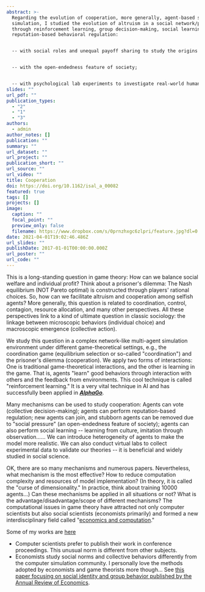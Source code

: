 ```yaml
---
abstract: >-
  Regarding the evolution of cooperation, more generally, agent-based social
  simulation, I studied the evolution of altruism in a social network/population
  through reinforcement learning, group decision-making, social learning, and
  reputation-based behavioral regulation:


  -- with social roles and unequal payoff sharing to study the origins of inequality;


  -- with the open-endedness feature of society;


  -- with psychological lab experiments to investigate real-world human behaviors.
slides: ""
url_pdf: ""
publication_types:
  - "2"
  - "1"
  - "3"
authors:
  - admin
author_notes: []
publication: ""
summary: ""
url_dataset: ""
url_project: ""
publication_short: ""
url_source: ""
url_video: ""
title: Cooperation
doi: https://doi.org/10.1162/isal_a_00082
featured: true
tags: []
projects: []
image:
  caption: ""
  focal_point: ""
  preview_only: false
  filename: https://www.dropbox.com/s/0prnzhxgc6zlpri/feature.jpg?dl=0
date: 2021-04-01T19:02:46.486Z
url_slides: ""
publishDate: 2017-01-01T00:00:00.000Z
url_poster: ""
url_code: ""
---
```

This is a long-standing question in game theory: How can we balance social welfare and individual profit? Think about a prisoner's dilemma: The Nash equilibrium (NOT Pareto optimal) is constructed through players' rational choices. So, how can we facilitate altruism and cooperation among selfish agents? More generally, this question is related to coordination, control, contagion, resource allocation, and many other perspectives. All these perspectives link to a kind of ultimate question in classic sociology: the linkage between microscopic behaviors (individual choice) and macroscopic emergence (collective action).

We study this question in a complex network-like multi-agent simulation environment under different game-theoretical settings, e.g., the coordination game (equilibrium selection or so-called "coordination") and the prisoner's dilemma (cooperation). We apply two forms of interactions: One is traditional game-theoretical interactions, and the other is learning in the game. That is, agents "learn" good behaviors through interaction with others and the feedback from environments. This cool technique is called "reinforcement learning." It is a very vital technique in AI and has successfully been applied in ***[AlphaGo](https://deepmind.com/research/case-studies/alphago-the-story-so-far)***. 

Many mechanisms can be used to study cooperation: Agents can vote (collective decision-making); agents can perform reputation-based regulation; new agents can join, and stubborn agents can be removed due to "social pressure" (an open-endedness feature of society); agents can also perform social learning -- learning from culture, imitation through observation...... We can introduce heterogeneity of agents to make the model more realistic. We can also conduct virtual labs to collect experimental data to validate our theories -- it is beneficial and widely studied in social science.

OK, there are so many mechanisms and numerous papers. Nevertheless, what mechanism is the most effective? How to reduce computation complexity and resources of model implementation? (In theory, it is called the "curse of dimensionality." In practice, think about training 10000 agents...) Can these mechanisms be applied in all situations or not? What is the advantage/disadvantage/scope of different mechanisms? The computational issues in game theory have attracted not only computer scientists but also social scientists (economists primarily) and formed a new interdisciplinary field called "[economics and computation](https://www.microsoft.com/en-us/research/theme/economics-and-computation/)."

Some of my works are [here](https://scholar.google.com/citations?user=pSdfiCYAAAAJ&hl=en)

* Computer scientists prefer to publish their work in conference proceedings. This unusual norm is different from other subjects.
* Economists study social norms and collective behaviors differently from the computer simulation community. I personally love the methods adopted by economists and game theorists more though... See [this paper focusing on social identity and group behavior published by the Annual Review of Economics](https://www.annualreviews.org/doi/full/10.1146/annurev-economics-091619-032800).